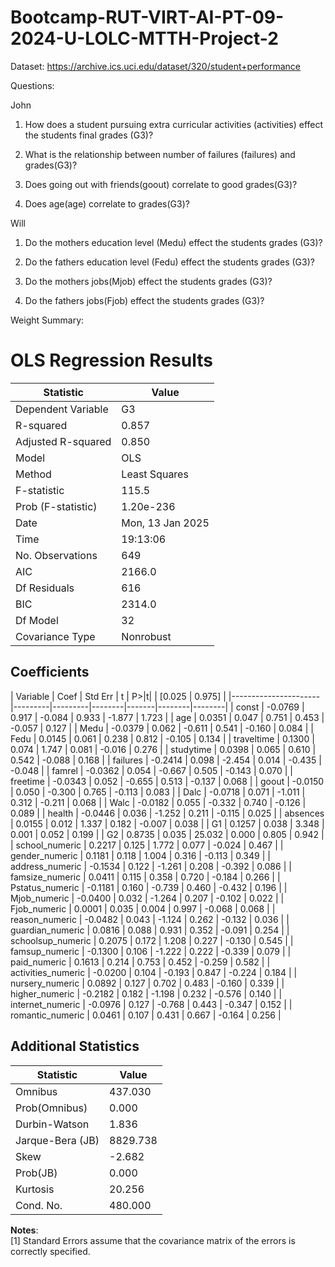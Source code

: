 # Bootcamp-RUT-VIRT-AI-PT-09-2024-U-LOLC-MTTH-Project-2

Dataset: https://archive.ics.uci.edu/dataset/320/student+performance

Questions:

John

1. How does a student pursuing extra curricular activities (activities) effect the students final grades (G3)? 

2. What is the relationship between number of failures (failures) and grades(G3)?

3. Does going out with friends(goout) correlate to good grades(G3)?

4. Does age(age) correlate to grades(G3)?

Will

1. Do the mothers education level (Medu) effect the students grades (G3)?

2. Do the fathers education level (Fedu) effect the students grades (G3)?

3. Do the mothers jobs(Mjob) effect the students grades (G3)?

4. Do the fathers jobs(Fjob) effect the students grades (G3)?

Weight Summary:
                           
# OLS Regression Results

| Statistic            | Value                       |
|----------------------|-----------------------------|
| Dependent Variable   | G3                         |
| R-squared            | 0.857                      |
| Adjusted R-squared   | 0.850                      |
| Model                | OLS                        |
| Method               | Least Squares              |
| F-statistic          | 115.5                      |
| Prob (F-statistic)   | 1.20e-236                  |
| Date                 | Mon, 13 Jan 2025           |
| Time                 | 19:13:06                   |
| No. Observations     | 649                        |
| AIC                  | 2166.0                     |
| Df Residuals         | 616                        |
| BIC                  | 2314.0                     |
| Df Model             | 32                         |
| Covariance Type      | Nonrobust                  |

## Coefficients

| Variable             | Coef    | Std Err | t      | P>|t|   | [0.025 | 0.975] |
|----------------------|---------|---------|--------|-------|--------|--------|
| const                | -0.0769 | 0.917   | -0.084 | 0.933 | -1.877 | 1.723  |
| age                  | 0.0351  | 0.047   | 0.751  | 0.453 | -0.057 | 0.127  |
| Medu                 | -0.0379 | 0.062   | -0.611 | 0.541 | -0.160 | 0.084  |
| Fedu                 | 0.0145  | 0.061   | 0.238  | 0.812 | -0.105 | 0.134  |
| traveltime           | 0.1300  | 0.074   | 1.747  | 0.081 | -0.016 | 0.276  |
| studytime            | 0.0398  | 0.065   | 0.610  | 0.542 | -0.088 | 0.168  |
| failures             | -0.2414 | 0.098   | -2.454 | 0.014 | -0.435 | -0.048 |
| famrel               | -0.0362 | 0.054   | -0.667 | 0.505 | -0.143 | 0.070  |
| freetime             | -0.0343 | 0.052   | -0.655 | 0.513 | -0.137 | 0.068  |
| goout                | -0.0150 | 0.050   | -0.300 | 0.765 | -0.113 | 0.083  |
| Dalc                 | -0.0718 | 0.071   | -1.011 | 0.312 | -0.211 | 0.068  |
| Walc                 | -0.0182 | 0.055   | -0.332 | 0.740 | -0.126 | 0.089  |
| health               | -0.0446 | 0.036   | -1.252 | 0.211 | -0.115 | 0.025  |
| absences             | 0.0155  | 0.012   | 1.337  | 0.182 | -0.007 | 0.038  |
| G1                   | 0.1257  | 0.038   | 3.348  | 0.001 | 0.052  | 0.199  |
| G2                   | 0.8735  | 0.035   | 25.032 | 0.000 | 0.805  | 0.942  |
| school_numeric       | 0.2217  | 0.125   | 1.772  | 0.077 | -0.024 | 0.467  |
| gender_numeric       | 0.1181  | 0.118   | 1.004  | 0.316 | -0.113 | 0.349  |
| address_numeric      | -0.1534 | 0.122   | -1.261 | 0.208 | -0.392 | 0.086  |
| famsize_numeric      | 0.0411  | 0.115   | 0.358  | 0.720 | -0.184 | 0.266  |
| Pstatus_numeric      | -0.1181 | 0.160   | -0.739 | 0.460 | -0.432 | 0.196  |
| Mjob_numeric         | -0.0400 | 0.032   | -1.264 | 0.207 | -0.102 | 0.022  |
| Fjob_numeric         | 0.0001  | 0.035   | 0.004  | 0.997 | -0.068 | 0.068  |
| reason_numeric       | -0.0482 | 0.043   | -1.124 | 0.262 | -0.132 | 0.036  |
| guardian_numeric     | 0.0816  | 0.088   | 0.931  | 0.352 | -0.091 | 0.254  |
| schoolsup_numeric    | 0.2075  | 0.172   | 1.208  | 0.227 | -0.130 | 0.545  |
| famsup_numeric       | -0.1300 | 0.106   | -1.222 | 0.222 | -0.339 | 0.079  |
| paid_numeric         | 0.1613  | 0.214   | 0.753  | 0.452 | -0.259 | 0.582  |
| activities_numeric   | -0.0200 | 0.104   | -0.193 | 0.847 | -0.224 | 0.184  |
| nursery_numeric      | 0.0892  | 0.127   | 0.702  | 0.483 | -0.160 | 0.339  |
| higher_numeric       | -0.2182 | 0.182   | -1.198 | 0.232 | -0.576 | 0.140  |
| internet_numeric     | -0.0976 | 0.127   | -0.768 | 0.443 | -0.347 | 0.152  |
| romantic_numeric     | 0.0461  | 0.107   | 0.431  | 0.667 | -0.164 | 0.256  |

## Additional Statistics

| Statistic            | Value                       |
|----------------------|-----------------------------|
| Omnibus              | 437.030                    |
| Prob(Omnibus)        | 0.000                      |
| Durbin-Watson        | 1.836                      |
| Jarque-Bera (JB)     | 8829.738                   |
| Skew                 | -2.682                     |
| Prob(JB)             | 0.000                      |
| Kurtosis             | 20.256                     |
| Cond. No.            | 480.000                    |

**Notes**:  
[1] Standard Errors assume that the covariance matrix of the errors is correctly specified.
